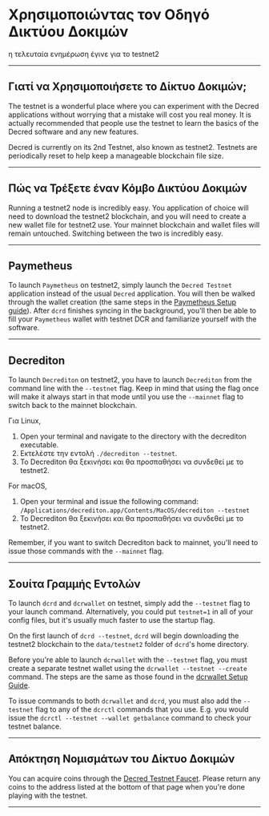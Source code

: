 # Χρησιμοποιώντας τον Οδηγό Δικτύου Δοκιμών

η τελευταία ενημέρωση έγινε για το testnet2

---

## Γιατί να Χρησιμοποιήσετε το Δίκτυο Δοκιμών;

The testnet is a wonderful place where you can experiment with the Decred applications without worrying that a mistake will cost you real money. It is actually recommended that people use the testnet to learn the basics of the Decred software and any new features.

Decred is currently on its 2nd Testnet, also known as testnet2. Testnets are periodically reset to help keep a manageable blockchain file size. 

---

## Πώς να Τρέξετε έναν Κόμβο Δικτύου Δοκιμών

Running a testnet2 node is incredibly easy. You application of choice will need to download the testnet2 blockchain, and you will need to create a new wallet file for testnet2 use. Your mainnet blockchain and wallet files will remain untouched. Switching between the two is incredibly easy.

---

## Paymetheus

To launch `Paymetheus` on testnet2, simply launch the `Decred Testnet` application instead of the usual `Decred` application. You will then be walked through the wallet creation (the same steps in the [Paymetheus Setup guide](/getting-started/user-guides/paymetheus.md)). After `dcrd` finishes syncing in the background, you'll then be able to fill your `Paymetheus` wallet with testnet DCR and familiarize yourself with the software.

---

## Decrediton 

To launch `Decrediton` on testnet2, you have to launch `Decrediton` from the command line with the `--testnet` flag. Keep in mind that using the flag once will make it always start in that mode until you use the `--mainnet` flag to switch back to the mainnet blockchain.

Για Linux,

1. Open your terminal and navigate to the directory with the decrediton executable.
2. Εκτελέστε την εντολή `./decrediton --testnet`.
3. Το Decrediton θα ξεκινήσει και θα προσπαθήσει να συνδεθεί με το testnet2.

For macOS,

1. Open your terminal and issue the following command: `/Applications/decrediton.app/Contents/MacOS/decrediton --testnet`
2. Το Decrediton θα ξεκινήσει και θα προσπαθήσει να συνδεθεί με το testnet2.

Remember, if you want to switch Decrediton back to mainnet, you'll need to issue those commands with the `--mainnet` flag.

___ 

## Σουίτα Γραμμής Εντολών

To launch `dcrd` and `dcrwallet` on testnet, simply add the `--testnet` flag to your launch command. Alternatively, you could put `testnet=1` in all of your config files, but it's usually much faster to use the startup flag.

On the first launch of `dcrd --testnet`, `dcrd` will begin downloading the testnet2 blockchain to the `data/testnet2` folder of `dcrd`'s home directory.

Before you're able to launch `dcrwallet` with the `--testnet` flag, you must create a separate testnet wallet using the `dcrwallet --testnet --create` command. The steps are the same as those found in the [dcrwallet Setup Guide](/getting-started/user-guides/dcrwallet-setup.md). 

To issue commands to both `dcrwallet` and `dcrd`, you must also add the `--testnet` flag to any of the `dcrctl` commands that you use. E.g. you would issue the `dcrctl --testnet --wallet getbalance` command to check your testnet balance. 

---

## Απόκτηση Νομισμάτων του Δίκτυο Δοκιμών

You can acquire coins through the [Decred Testnet Faucet](https://faucet.decred.org). Please return any coins to the address listed at the bottom of that page when you're done playing with the testnet.

---

